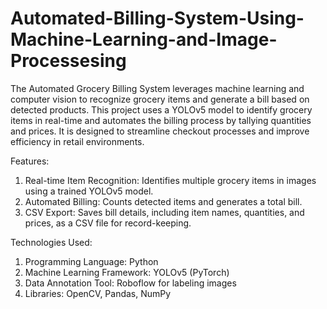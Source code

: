 # Automated-Billing-System-Using-Machine-Learning-and-Image-Processesing

The Automated Grocery Billing System leverages machine learning and computer vision to recognize grocery items and generate a bill based on detected products. This project uses a YOLOv5 model to identify grocery items in real-time and automates the billing process by tallying quantities and prices. It is designed to streamline checkout processes and improve efficiency in retail environments.

Features:
1. Real-time Item Recognition: Identifies multiple grocery items in images using a trained YOLOv5 model.
2. Automated Billing: Counts detected items and generates a total bill.
3. CSV Export: Saves bill details, including item names, quantities, and prices, as a CSV file for record-keeping.


Technologies Used:
1. Programming Language: Python
2. Machine Learning Framework: YOLOv5 (PyTorch)
3. Data Annotation Tool: Roboflow for labeling images
4. Libraries: OpenCV, Pandas, NumPy
